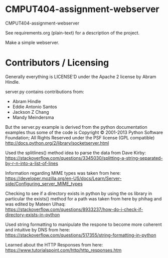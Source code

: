CMPUT404-assignment-webserver
=============================

CMPUT404-assignment-webserver

See requirements.org (plain-text) for a description of the project.

Make a simple webserver.

Contributors / Licensing
========================

Generally everything is LICENSE'D under the Apache 2 license by Abram Hindle.

server.py contains contributions from:

* Abram Hindle
* Eddie Antonio Santos
* Jackson Z Chang
* Mandy Meindersma 

But the server.py example is derived from the python documentation
examples thus some of the code is Copyright © 2001-2013 Python
Software Foundation; All Rights Reserved under the PSF license (GPL
compatible) http://docs.python.org/2/library/socketserver.html


Used the splitlines() method idea to parse the data from Dave Kirby: 
https://stackoverflow.com/questions/3345030/splitting-a-string-separated-by-r-n-into-a-list-of-lines

Information regarding MIME types was taken from here:
https://developer.mozilla.org/en-US/docs/Learn/Server-side/Configuring_server_MIME_types

Checking to see if a directory exists in python by using the os library in particular the exists() method for a path was taken from here by phihag and was edited by Mateen Ulhaq:
https://stackoverflow.com/questions/8933237/how-do-i-check-if-directory-exists-in-python

Used string formatting to manipulate the respone to become more coherent and intuitive by DNS from here:
https://stackoverflow.com/questions/517355/string-formatting-in-python

Learned about the HTTP Responses from here:
https://www.tutorialspoint.com/http/http_responses.htm




